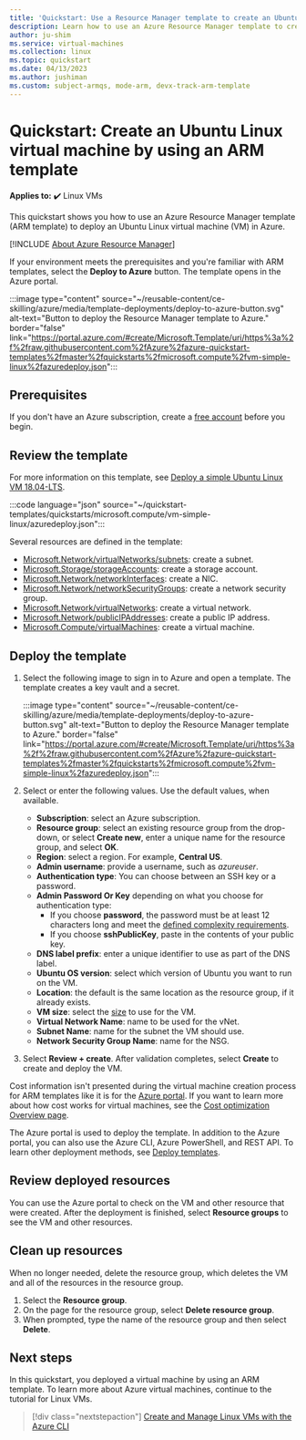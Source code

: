 ```yaml
---
title: 'Quickstart: Use a Resource Manager template to create an Ubuntu Linux VM'
description: Learn how to use an Azure Resource Manager template to create and deploy an Ubuntu Linux virtual machine with this quickstart.
author: ju-shim
ms.service: virtual-machines
ms.collection: linux
ms.topic: quickstart
ms.date: 04/13/2023
ms.author: jushiman
ms.custom: subject-armqs, mode-arm, devx-track-arm-template
---
```


# Quickstart: Create an Ubuntu Linux virtual machine by using an ARM template

**Applies to:** :heavy_check_mark: Linux VMs

This quickstart shows you how to use an Azure Resource Manager template (ARM template) to deploy an Ubuntu Linux virtual machine (VM) in Azure.

[!INCLUDE [About Azure Resource Manager](../../../includes/resource-manager-quickstart-introduction.md)]

If your environment meets the prerequisites and you're familiar with ARM templates, select the **Deploy to Azure** button. The template opens in the Azure portal.

:::image type="content" source="~/reusable-content/ce-skilling/azure/media/template-deployments/deploy-to-azure-button.svg" alt-text="Button to deploy the Resource Manager template to Azure." border="false" link="https://portal.azure.com/#create/Microsoft.Template/uri/https%3a%2f%2fraw.githubusercontent.com%2fAzure%2fazure-quickstart-templates%2fmaster%2fquickstarts%2fmicrosoft.compute%2fvm-simple-linux%2fazuredeploy.json":::

## Prerequisites

If you don't have an Azure subscription, create a [free account](https://azure.microsoft.com/free/?WT.mc_id=A261C142F) before you begin.

## Review the template

For more information on this template, see [Deploy a simple Ubuntu Linux VM 18.04-LTS](https://azure.microsoft.com/resources/templates/vm-simple-linux/).

:::code language="json" source="~/quickstart-templates/quickstarts/microsoft.compute/vm-simple-linux/azuredeploy.json":::

Several resources are defined in the template:

- [Microsoft.Network/virtualNetworks/subnets](/azure/templates/Microsoft.Network/virtualNetworks/subnets): create a subnet.
- [Microsoft.Storage/storageAccounts](/azure/templates/Microsoft.Storage/storageAccounts): create a storage account.
- [Microsoft.Network/networkInterfaces](/azure/templates/Microsoft.Network/networkInterfaces): create a NIC.
- [Microsoft.Network/networkSecurityGroups](/azure/templates/Microsoft.Network/networkSecurityGroups): create a network security group.
- [Microsoft.Network/virtualNetworks](/azure/templates/Microsoft.Network/virtualNetworks): create a virtual network.
- [Microsoft.Network/publicIPAddresses](/azure/templates/Microsoft.Network/publicIPAddresses): create a public IP address.
- [Microsoft.Compute/virtualMachines](/azure/templates/Microsoft.Compute/virtualMachines): create a virtual machine.

## Deploy the template

1. Select the following image to sign in to Azure and open a template. The template creates a key vault and a secret.

    :::image type="content" source="~/reusable-content/ce-skilling/azure/media/template-deployments/deploy-to-azure-button.svg" alt-text="Button to deploy the Resource Manager template to Azure." border="false" link="https://portal.azure.com/#create/Microsoft.Template/uri/https%3a%2f%2fraw.githubusercontent.com%2fAzure%2fazure-quickstart-templates%2fmaster%2fquickstarts%2fmicrosoft.compute%2fvm-simple-linux%2fazuredeploy.json":::

1. Select or enter the following values. Use the default values, when available.

    - **Subscription**: select an Azure subscription.
    - **Resource group**: select an existing resource group from the drop-down, or select **Create new**, enter a unique name for the resource group, and select **OK**.
    - **Region**: select a region. For example, **Central US**.
    - **Admin username**: provide a username, such as *azureuser*.
    - **Authentication type**: You can choose between an SSH key or a password.
    - **Admin Password Or Key** depending on what you choose for authentication type:
        - If you choose **password**, the password must be at least 12 characters long and meet the [defined complexity requirements](faq.yml#what-are-the-password-requirements-when-creating-a-vm-).
        - If you choose **sshPublicKey**, paste in the contents of your public key.
    - **DNS label prefix**: enter a unique identifier to use as part of the DNS label.
    - **Ubuntu OS version**: select which version of Ubuntu you want to run on the VM.
    - **Location**: the default is the same location as the resource group, if it already exists.
    - **VM size**: select the [size](../sizes.md) to use for the VM.
    - **Virtual Network Name**: name to be used for the vNet.
    - **Subnet Name**: name for the subnet the VM should use.
    - **Network Security Group Name**: name for the NSG.
1. Select **Review + create**. After validation completes, select **Create** to create and deploy the VM.

Cost information isn't presented during the virtual machine creation process for ARM templates like it is for the [Azure portal](quick-create-portal.md). If you want to learn more about how cost works for virtual machines, see the [Cost optimization Overview page](../plan-to-manage-costs.md).

The Azure portal is used to deploy the template. In addition to the Azure portal, you can also use the Azure CLI, Azure PowerShell, and REST API. To learn other deployment methods, see [Deploy templates](../../azure-resource-manager/templates/deploy-cli.md).

## Review deployed resources

You can use the Azure portal to check on the VM and other resource that were created. After the deployment is finished, select **Resource groups** to see the VM and other resources.

## Clean up resources

When no longer needed, delete the resource group, which deletes the VM and all of the resources in the resource group.

1. Select the **Resource group**.
1. On the page for the resource group, select **Delete resource group**.
1. When prompted, type the name of the resource group and then select **Delete**.

## Next steps

In this quickstart, you deployed a virtual machine by using an ARM template. To learn more about Azure virtual machines, continue to the tutorial for Linux VMs.

> [!div class="nextstepaction"]
> [Create and Manage Linux VMs with the Azure CLI](./tutorial-manage-vm.md)
